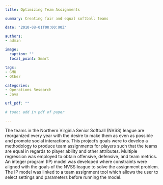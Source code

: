 ```yaml
---
title: Optimizing Team Assignments

summary: Creating fair and equal softball teams

date: "2010-08-01T00:00:00Z"

authors: 
- admin

image:
  caption: ""
  focal_point: Smart

tags:
- GMU
- Other

categories:
- Operations Research
- Java

url_pdf: ""

# todo: add in pdf of paper

---
```


The teams in the Northern Virginia Senior Softball (NVSS) league are reorganized every year with the desire to make them as even as possible and promote social interactions. This project’s goals were to develop a methodology to produce team assignments for players such that the teams are equal in regards to player ability and other attributes. Multiple regression was employed to obtain offensive, defensive, and team metrics. An integer program (IP) model was developed where constraints were aligned with the goals of the NVSS league to solve the assignment problem. The IP model was linked to a team assignment tool which allows the user to select settings and parameters before running the model.